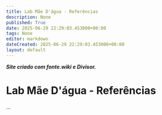 ```yaml
---
title: Lab Mãe D'água - Referências
description: None
published: True
date: 2025-06-29 22:29:03.453000+00:00
tags: None
editor: markdown
dateCreated: 2025-06-29 22:29:03.453000+00:00
layout: default
---
```


***Site criado com fonte.wiki e Divisor.***


# Lab Mãe D'água - Referências

...